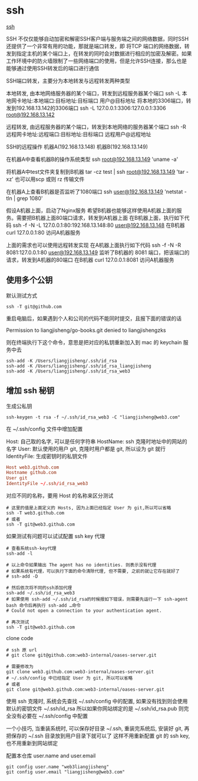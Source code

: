 # ssh

[ssh](https://blog.csdn.net/weixin_40274679/article/details/108520756)

SSH 不仅仅能够自动加密和解密SSH客户端与服务端之间的网络数据，同时SSH 还提供了一个非常有用的功能，那就是端口转发，即 将TCP 端口的网络数据，转发到指定主机的某个端口上，在转发的同时会对数据进行相应的加密及解密。如果工作环境中的防火墙限制了一些网络端口的使用，但是允许SSH连接，那么也是能够通过使用SSH转发后的端口进行通信

SSH端口转发，主要分为本地转发与远程转发两种类型

本地转发, 由本地网络服务器的某个端口，转发到远程服务器某个端口
ssh -L 本地网卡地址:本地端口:目标地址:目标端口 用户@目标地址
将本地的3306端口，转发到192.168.13.142的3306端口
ssh -L 127.0.0.1:3306:127.0.0.1:3306 root@192.168.13.142

远程转发, 由远程服务器的某个端口，转发到本地网络的服务器某个端口
ssh -R 远程网卡地址:远程端口:目标地址:目标端口 远程用户@远程地址

SSH的远程操作
机器A(192.168.13.148)
机器B(192.168.13.149)

在机器A中查看机器B的操作系统类型
ssh root@192.168.13.149 'uname -a'

将机器A中test文件夹复制到B机器
tar -cz test | ssh root@192.168.13.149 'tar -xz'
也可以用scp 或则 rz 传输文件

在机器A上查看B机器是否监听了1080端口
ssh user@192.168.13.149 'netstat -tln | grep 1080'

假设A机器上面，启动了Nginx服务
希望B机器也能够这样使用A机器上面的服务。需要把B机器上面80端口请求，转发到A机器上面
在B机器上面，执行如下代码
ssh -f -N -L 127.0.0.1:80:192.168.13.148:80 user@192.168.13.148
在B机器 curl 127.0.0.1:80 访问A机器服务

上面的需求也可以使用远程转发实现
在A机器上面执行如下代码
ssh -f -N -R 8081:127.0.0.1:80 user@192.168.13.149
监听了B机器的 8081 端口，把该端口的请求，转发到A机器的80端口
在B机器 curl 127.0.0.1:8081 访问A机器服务

## 使用多个公钥

默认测试方式

```shell
ssh -T git@github.com
```

重启电脑后，如果遇到个人和公司的代码不能同时提交，且报下面的错误的话

Permission to liangjisheng/go-books.git denied to liangjishengzks

则在终端执行下这个命令，意思是把对应的私钥重新加入到 mac 的 keychain 服务中去

```shell
ssh-add -K /Users/liangjisheng/.ssh/id_rsa
ssh-add -K /Users/liangjisheng/.ssh/id_rsa_liangjisheng
ssh-add -K /Users/liangjisheng/.ssh/id_rsa_web3
```

## 增加 ssh 秘钥

生成公私钥

```shell
ssh-keygen -t rsa -f ~/.ssh/id_rsa_web3 -C "liangjisheng@web3.com"
```

在 ~/.ssh/config 文件中增加配置

Host: 自己取的名字, 可以是任何字符串
HostName: ssh 克隆时地址中的网站的名字
User: 默认使用的用户 git, 克隆时用户都是 git, 所以设为 git 就行
IdentityFile: 生成密钥时的私钥文件

```conf
Host web3.github.com
Hostname github.com
User git
IdentityFile ~/.ssh/id_rsa_web3
```

对应不同的名称，要用 Host 的名称来区分测试

```shell
# 这里的值是上面定义的 Hosts, 因为上面已经指定 User 为 git,所以可以省略
ssh -T web3.github.com
# 或者
ssh -T git@web3.github.com
```

如果测试有问题可以试试配置 ssh key 代理

```shell
# 查看系统ssh-key代理
ssh-add -l

# 以上命令如果输出 The agent has no identities. 则表示没有代理
# 如果系统有代理，可以执行下面的命令清除代理, 但不需要, 之前的就让它存在就好了
# ssh-add -D

# 然后依次将不同的ssh添加代理
ssh-add ~/.ssh/id_rsa_web3
# 如果使用 ssh-add ~/.ssh/id_rsa的时候报如下错误，则需要先运行一下 ssh-agent bash 命令后再执行 ssh-add …命令
# Could not open a connection to your authentication agent.

# 再次测试
ssh -T git@web3.github.com
```

clone code

```shell
# ssh 原 url
# git clone git@github.com:web3-internal/oases-server.git

# 需要修改为
git clone web3.github.com:web3-internal/oases-server.git
# ~/.ssh/config 中已经指定 User 为 git, 所以可以省略
# 或者
git clone git@web3.github.com:web3-internal/oases-server.git
```

使用 ssh 克隆时, 系统会先查找 ~/.ssh/config 中的配置, 如果没有找到则会使用默认的密钥文件 ~/.ssh/id_rsa
所以如果你网站绑定的是 ~/.ssh/id_rsa.pub 则完全没有必要在 ~/.ssh/config 中配置

一个小技巧, 当重装系统时, 可以保存好目录 ~/.ssh, 重装完系统后, 安装好 git, 再把保存的 ~/.ssh 目录放到用户目录下就可以了
这样不用重新配置 git 的 ssh key, 也不用重新到网站绑定

配置本仓库 user.name and user.email

```shell
git config user.name "web3liangjisheng"
git config user.email "liangjisheng@web3.com"
```
